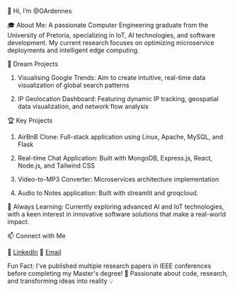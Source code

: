 👋 Hi, I’m @GArdennes

🎓 About Me:
A passionate Computer Engineering graduate from the University of Pretoria, specializing in IoT, AI technologies, and software development. My current research focuses on optimizing microservice deployments and intelligent edge computing.

💭 Dream Projects

1. Visualising Google Trends:
Aim to create intuitive, real-time data visualization of global search patterns

2. IP Geolocation Dashboard:
Featuring dynamic IP tracking, geospatial data visualization, and network flow analysis


🏆 Key Projects

1. AirBnB Clone:
Full-stack application using Linux, Apache, MySQL, and Flask


2. Real-time Chat Application:
Built with MongoDB, Express.js, React, Node.js, and Tailwind CSS

3. Video-to-MP3 Converter:
Microservices architecture implementation

4. Audio to Notes application:
Built with streamlit and groqcloud.


🌱 Always Learning:
Currently exploring advanced AI and IoT technologies, with a keen interest in innovative software solutions that make a real-world impact.

📫 Connect with Me

🔗 [LinkedIn](https://www.linkedin.com/in/kevin-afachao-397974125/)
📧 [Email](thekevin.afachao@gmail.com)

Fun Fact: I've published multiple research papers in IEEE conferences before completing my Master's degree! 🚀
Passionate about code, research, and transforming ideas into reality 💡

<!---
GArdennes/GArdennes is a ✨ special ✨ repository because its `README.md` (this file) appears on your GitHub profile.
You can click the Preview link to take a look at your changes.
--->
